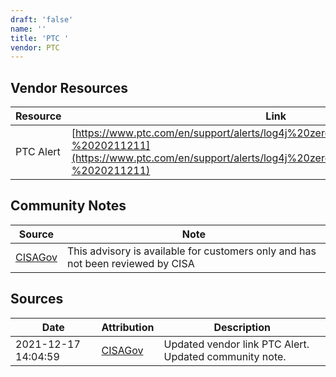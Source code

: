 ```yaml
---
draft: 'false'
name: ''
title: 'PTC '
vendor: PTC
---
```


## Vendor Resources
| Resource | Link |
| --- | --- |
| PTC Alert | [https://www.ptc.com/en/support/alerts/log4j%20zero%20day%20vulnerability%20-%2020211211](https://www.ptc.com/en/support/alerts/log4j%20zero%20day%20vulnerability%20-%2020211211) |


## Community Notes
| Source | Note |
| --- | --- |
| [CISAGov](https://raw.githubusercontent.com/cisagov/log4j-affected-db/develop/README.md) | This advisory is available for customers only and has not been reviewed by CISA |

## Sources
| Date | Attribution | Description |
| --- | --- | --- |
| 2021-12-17 14:04:59 | [CISAGov](https://raw.githubusercontent.com/cisagov/log4j-affected-db/develop/README.md) | Updated vendor link PTC Alert. Updated community note.  |
